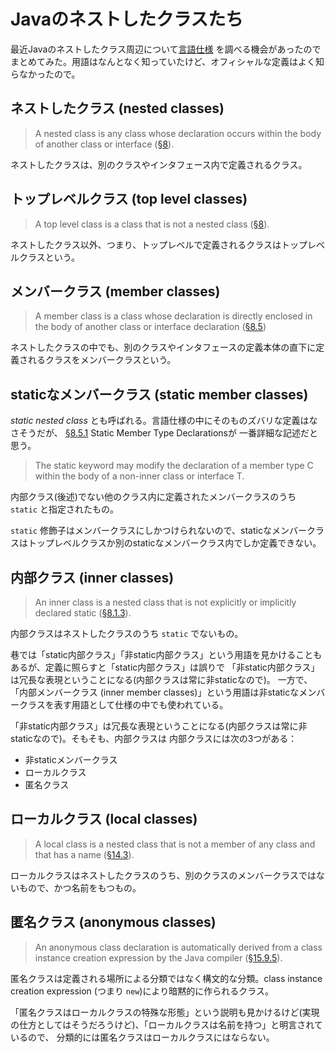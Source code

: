 # Javaのネストしたクラスたち

最近Javaのネストしたクラス周辺について[言語仕様](https://docs.oracle.com/javase/specs/jls/se12/html/index.html)
を調べる機会があったのでまとめてみた。用語はなんとなく知っていたけど、オフィシャルな定義はよく知らなかったので。

## ネストしたクラス (nested classes)

> A nested class is any class whose declaration occurs within the body of another class or interface ([§8](https://docs.oracle.com/javase/specs/jls/se12/html/jls-8.html)).

ネストしたクラスは、別のクラスやインタフェース内で定義されるクラス。

## トップレベルクラス (top level classes)

> A top level class is a class that is not a nested class ([§8](https://docs.oracle.com/javase/specs/jls/se12/html/jls-8.html)).

ネストしたクラス以外、つまり、トップレベルで定義されるクラスはトップレベルクラスという。

## メンバークラス (member classes)

> A member class is a class whose declaration is directly enclosed in the body of another class or interface declaration ([§8.5](https://docs.oracle.com/javase/specs/jls/se12/html/jls-8.html#jls-8.5))

ネストしたクラスの中でも、別のクラスやインタフェースの定義本体の直下に定義されるクラスをメンバークラスという。

## staticなメンバークラス (static member classes)

*static nested class* とも呼ばれる。言語仕様の中にそのものズバリな定義はなさそうだが、
[§8.5.1](https://docs.oracle.com/javase/specs/jls/se12/html/jls-8.html#jls-8.5.1) Static Member Type Declarationsが
一番詳細な記述だと思う。

> The static keyword may modify the declaration of a member type C within the body of a non-inner class or interface T.

内部クラス(後述)でない他のクラス内に定義されたメンバークラスのうち `static` と指定されたもの。

`static` 修飾子はメンバークラスにしかつけられないので、staticなメンバークラスはトップレベルクラスか別のstaticなメンバークラス内でしか定義できない。

## 内部クラス (inner classes)

> An inner class is a nested class that is not explicitly or implicitly declared static ([§8.1.3](https://docs.oracle.com/javase/specs/jls/se12/html/jls-8.html#jls-8.1.3)).

内部クラスはネストしたクラスのうち `static` でないもの。

巷では「static内部クラス」「非static内部クラス」という用語を見かけることもあるが、定義に照らすと「static内部クラス」は誤りで
「非static内部クラス」は冗長な表現ということになる(内部クラスは常に非staticなので)。
一方で、「内部メンバークラス (inner member classes)」という用語は非staticなメンバークラスを表す用語として仕様の中でも使われている。

「非static内部クラス」は冗長な表現ということになる(内部クラスは常に非staticなので)。そもそも、内部クラスは
内部クラスには次の3つがある：
- 非staticメンバークラス
- ローカルクラス
- 匿名クラス

## ローカルクラス (local classes)

> A local class is a nested class that is not a member of any class and that has a name ([§14.3](https://docs.oracle.com/javase/specs/jls/se12/html/jls-14.html#jls-14.3)).

ローカルクラスはネストしたクラスのうち、別のクラスのメンバークラスではないもので、かつ名前をもつもの。

## 匿名クラス (anonymous classes)

> An anonymous class declaration is automatically derived from a class instance creation expression by the Java compiler ([§15.9.5](https://docs.oracle.com/javase/specs/jls/se12/html/jls-15.html#jls-15.9.5)).

匿名クラスは定義される場所による分類ではなく構文的な分類。class instance creation expression (つまり `new`)により暗黙的に作られるクラス。

「匿名クラスはローカルクラスの特殊な形態」という説明も見かけるけど(実現の仕方としてはそうだろうけど)、「ローカルクラスは名前を持つ」と明言されているので、
分類的には匿名クラスはローカルクラスにはならない。

